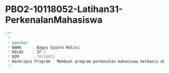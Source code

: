 # PBO2-10118052-Latihan31-PerkenalanMahasiswa

```java
/**
 *
 * @author
 * NAMA     : Bagus Syibro Malisi
 * KELAS    : IF-2
 * NIM      : 10118052
 * Deskripsi Program : Membuat program perkenalan mahasiswa berbasis object
 */
 ```
 
